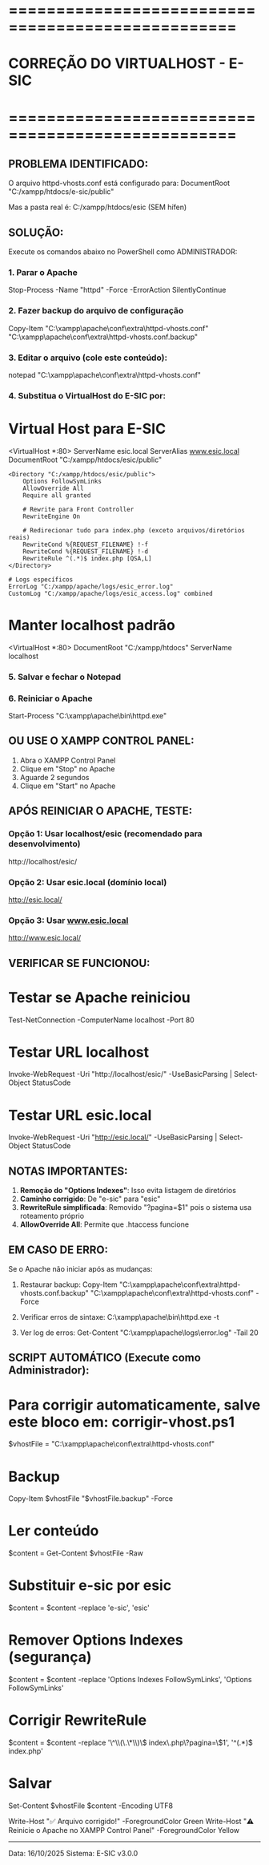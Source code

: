 # ==================================================
# CORREÇÃO DO VIRTUALHOST - E-SIC
# ==================================================

## PROBLEMA IDENTIFICADO:
O arquivo httpd-vhosts.conf está configurado para:
  DocumentRoot "C:/xampp/htdocs/e-sic/public"
  
Mas a pasta real é:
  C:/xampp/htdocs/esic  (SEM hífen)

## SOLUÇÃO:

Execute os comandos abaixo no PowerShell como ADMINISTRADOR:

### 1. Parar o Apache
Stop-Process -Name "httpd" -Force -ErrorAction SilentlyContinue

### 2. Fazer backup do arquivo de configuração
Copy-Item "C:\xampp\apache\conf\extra\httpd-vhosts.conf" "C:\xampp\apache\conf\extra\httpd-vhosts.conf.backup"

### 3. Editar o arquivo (cole este conteúdo):

notepad "C:\xampp\apache\conf\extra\httpd-vhosts.conf"

### 4. Substitua o VirtualHost do E-SIC por:

# Virtual Host para E-SIC
<VirtualHost *:80>
    ServerName esic.local
    ServerAlias www.esic.local
    DocumentRoot "C:/xampp/htdocs/esic/public"

    <Directory "C:/xampp/htdocs/esic/public">
        Options FollowSymLinks
        AllowOverride All
        Require all granted

        # Rewrite para Front Controller
        RewriteEngine On

        # Redirecionar tudo para index.php (exceto arquivos/diretórios reais)
        RewriteCond %{REQUEST_FILENAME} !-f
        RewriteCond %{REQUEST_FILENAME} !-d
        RewriteRule ^(.*)$ index.php [QSA,L]
    </Directory>

    # Logs específicos
    ErrorLog "C:/xampp/apache/logs/esic_error.log"
    CustomLog "C:/xampp/apache/logs/esic_access.log" combined
</VirtualHost>

# Manter localhost padrão
<VirtualHost *:80>
    DocumentRoot "C:/xampp/htdocs"
    ServerName localhost
</VirtualHost>

### 5. Salvar e fechar o Notepad

### 6. Reiniciar o Apache
Start-Process "C:\xampp\apache\bin\httpd.exe"

## OU USE O XAMPP CONTROL PANEL:
1. Abra o XAMPP Control Panel
2. Clique em "Stop" no Apache
3. Aguarde 2 segundos
4. Clique em "Start" no Apache

## APÓS REINICIAR O APACHE, TESTE:

### Opção 1: Usar localhost/esic (recomendado para desenvolvimento)
http://localhost/esic/

### Opção 2: Usar esic.local (domínio local)
http://esic.local/

### Opção 3: Usar www.esic.local
http://www.esic.local/

## VERIFICAR SE FUNCIONOU:

# Testar se Apache reiniciou
Test-NetConnection -ComputerName localhost -Port 80

# Testar URL localhost
Invoke-WebRequest -Uri "http://localhost/esic/" -UseBasicParsing | Select-Object StatusCode

# Testar URL esic.local
Invoke-WebRequest -Uri "http://esic.local/" -UseBasicParsing | Select-Object StatusCode

## NOTAS IMPORTANTES:

1. **Remoção do "Options Indexes"**: Isso evita listagem de diretórios
2. **Caminho corrigido**: De "e-sic" para "esic"
3. **RewriteRule simplificada**: Removido "?pagina=$1" pois o sistema usa roteamento próprio
4. **AllowOverride All**: Permite que .htaccess funcione

## EM CASO DE ERRO:

Se o Apache não iniciar após as mudanças:

1. Restaurar backup:
   Copy-Item "C:\xampp\apache\conf\extra\httpd-vhosts.conf.backup" "C:\xampp\apache\conf\extra\httpd-vhosts.conf" -Force

2. Verificar erros de sintaxe:
   C:\xampp\apache\bin\httpd.exe -t

3. Ver log de erros:
   Get-Content "C:\xampp\apache\logs\error.log" -Tail 20

## SCRIPT AUTOMÁTICO (Execute como Administrador):

# Para corrigir automaticamente, salve este bloco em: corrigir-vhost.ps1

$vhostFile = "C:\xampp\apache\conf\extra\httpd-vhosts.conf"

# Backup
Copy-Item $vhostFile "$vhostFile.backup" -Force

# Ler conteúdo
$content = Get-Content $vhostFile -Raw

# Substituir e-sic por esic
$content = $content -replace 'e-sic', 'esic'

# Remover Options Indexes (segurança)
$content = $content -replace 'Options Indexes FollowSymLinks', 'Options FollowSymLinks'

# Corrigir RewriteRule
$content = $content -replace '\^\\(\.\*\\)\$ index\.php\?pagina=\$1', '^(.*)$ index.php'

# Salvar
Set-Content $vhostFile $content -Encoding UTF8

Write-Host "✅ Arquivo corrigido!" -ForegroundColor Green
Write-Host "⚠️ Reinicie o Apache no XAMPP Control Panel" -ForegroundColor Yellow

---
Data: 16/10/2025
Sistema: E-SIC v3.0.0
